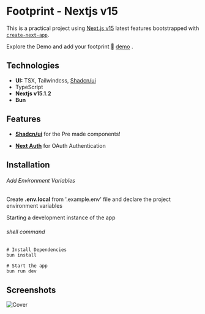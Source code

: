 # Footprint - Nextjs v15

This is a practical project using [Next.js v15](https://nextjs.org/) latest features bootstrapped with [`create-next-app`](https://github.com/vercel/next.js/tree/canary/packages/create-next-app).

Explore the Demo and add your footprint 👣 [demo](https://footprint-mhaqnegahdar.vercel.app/) .

## Technologies

- **UI:** TSX, Tailwindcss, [Shadcn/ui](https://ui.shadcn.com/)
- TypeScript
- **Nextjs v15.1.2**
- **Bun**
<!-- - **Main Packages:** Redux, Clerk, Formik, Axios
- **Secondary Packages:** HotToast, Rechart
- **DataBase:** MySQL + PlanetScale + Prisma
- **Routing:** New app directory -->

## Features

- **[Shadcn/ui](https://ui.shadcn.com/)** for the Pre made components!

- **[Next Auth](https://authjs.dev/getting-started/installation?framework=Next.js)** for OAuth Authentication

## Installation

###### Add Environment Variables

Create **.env.local** from '.example.env' file and declare the project environment variables

Starting a development instance of the app

###### shell command

```shell
# Install Dependencies
bun install

# Start the app
bun run dev
```

## Screenshots

![Cover](./public/cover.webp)
